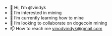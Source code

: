 - 👋 Hi, I’m @vindyk
- 👀 I’m interested in mining
- 🌱 I’m currently learning how to mine
- 💞️ I’m looking to collaborate on dogecoin mining
- 📫 How to reach me vinodvindyk@gmail.com

<!---
vindyk/vindyk is a ✨ special ✨ repository because its `README.md` (this file) appears on your GitHub profile.
You can click the Preview link to take a look at your changes.
--->
